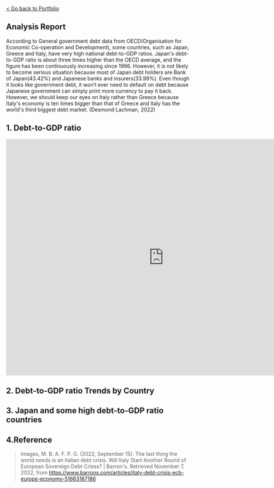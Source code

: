 
[< Go back to Portfolio](https://kibokk.github.io/portfolio/)

## Analysis Report
According to General government debt data from OECD(Organisation for Economic Co-operation and Development), some countries, such as Japan, Greece and Italy, have very high national debt-to-GDP ratios. Japan's debt-to-GDP ratio is about three times higher than the OECD average, and the figure has been continuously increasing since 1996. However, it is not likely to become serious situation because most of Japan debt holders are Bank of Japan(43.42%) and Japanese banks and insurers(33.99%). Even though it looks like government debt, it won’t ever need to default on debt because Japanese government can simply print more currency to pay it back. However, we should keep our eyes on Italy rather than Greece because Italy's economy is ten times bigger than that of Greece and Italy has the world's third biggest debt market. (Desmond Lachman, 2022)

## 1. Debt-to-GDP ratio
<iframe src="https://data.oecd.org/chart/6Se3" width="860" height="645" style="border: 0" mozallowfullscreen="true" webkitallowfullscreen="true" allowfullscreen="true"><a href="https://data.oecd.org/chart/6Se3" target="_blank">OECD Chart: General government debt, Total, % of GDP, Annual, 2018</a></iframe>

## 2. Debt-to-GDP ratio Trends by Country
<div class="flourish-embed flourish-chart" data-src="visualisation/11721046"><script src="https://public.flourish.studio/resources/embed.js"></script></div>

## 3. Japan and some high debt-to-GDP ratio countries
<div class="flourish-embed flourish-chart" data-src="visualisation/11722177"><script src="https://public.flourish.studio/resources/embed.js"></script></div>

## 4.Reference
> Images, M. B. A. F. P. G. (2022, September 15). The last thing the world needs is an Italian debt crisis. Will Italy Start Another Round of European Sovereign Debt Crises? | Barron's. Retrieved November 7, 2022, from https://www.barrons.com/articles/italy-debt-crisis-ecb-europe-economy-51663187186 
